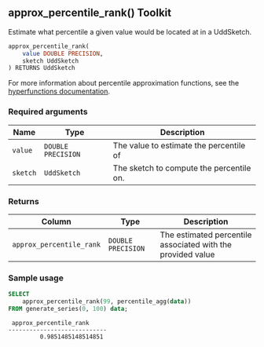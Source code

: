 ## approx_percentile_rank()  <tag type="toolkit">Toolkit</tag>

Estimate what percentile a given value would be located at in a UddSketch.

```SQL
approx_percentile_rank(
    value DOUBLE PRECISION,
    sketch UddSketch
) RETURNS UddSketch
```

For more information about percentile approximation functions, see the
[hyperfunctions documentation][hyperfunctions-percentile-approx].

### Required arguments

|Name|Type|Description|
|---|---|---|
|`value`|`DOUBLE PRECISION`|The value to estimate the percentile of|
|`sketch`|`UddSketch`|The sketch to compute the percentile on.

### Returns

|Column|Type|Description|
|---|---|---|
|`approx_percentile_rank`|`DOUBLE PRECISION`|The estimated percentile associated with the provided value|

### Sample usage

```SQL
SELECT
    approx_percentile_rank(99, percentile_agg(data))
FROM generate_series(0, 100) data;
```
```output
 approx_percentile_rank
----------------------------
         0.9851485148514851
```


[hyperfunctions-percentile-approx]: timescaledb/:currentVersion:/how-to-guides/hyperfunctions/percentile-approx/
